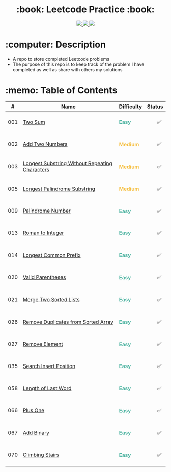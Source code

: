  <div align="center">
   <h1>:book: Leetcode Practice :book:</h1>
   <a href="http://steviecodes.com" target="_blank">
      <img src="https://img.shields.io/badge/-Portfolio_-darkgreen?style=for-the-badge&logo=medium"/>
   </a>
   <a href="https://www.linkedin.com/in/stevie-militello/" target="_blank">
      <img src="https://img.shields.io/badge/-Linkedin-blue?style=for-the-badge&``logo=Linkedin&logoColor=white">
   </a> 
   <a href="mailto:steviemilitello@gmail.com" target="_blank">
      <img src="https://img.shields.io/badge/-Email-c14438?style=for-the-badge&logo=Gmail&``logoColor=white">
   </a>
</div>

<h1>:computer: Description</h1>

- A repo to store completed Leetcode problems
- The purpose of this repo is to keep track of the problem I have completed as well as share with others my solutions

<h1>:memo: Table of Contents</h1>

| #   | Name                                                                                                    | Difficulty                            | Status                         |
| --- | ------------------------------------------------------------------------------------------------------- | ------------------------------------- | ------------------------------ |
| 001 | [Two Sum](001-two-sum.js)                                                                               | <h4 style="color:#52B5A3">Easy</h4>   | &emsp;&emsp;:white_check_mark: |
| 002 | [Add Two Numbers](002-add-two-numbers.js)                                                               | <h4 style="color:#F6C249">Medium</h4> | &emsp;&emsp;:white_check_mark: |
| 003 | [Longest Substring Without Repeating Characters](003-longest-substring-without-repeating-characters.js) | <h4 style="color:#F6C249">Medium</h4> | &emsp;&emsp;:white_check_mark: |
| 005 | [Longest Palindrome Substring](005-longest-palindromic-substring.js)                                    | <h4 style="color:#F6C249">Medium</h4> | &emsp;&emsp;:white_check_mark: |
| 009 | [Palindrome Number](009-palindrome-number.js)                                                           | <h4 style="color:#52B5A3">Easy</h4>   | &emsp;&emsp;:white_check_mark: |
| 013 | [Roman to Integer](013-roman-to-integer.js)                                                             | <h4 style="color:#52B5A3">Easy</h4>   | &emsp;&emsp;:white_check_mark: |
| 014 | [Longest Common Prefix](014-longest-common-prefix.js)                                                   | <h4 style="color:#52B5A3">Easy</h4>   | &emsp;&emsp;:white_check_mark: |
| 020 | [Valid Parentheses](020-valid-parentheses.js)                                                           | <h4 style="color:#52B5A3">Easy</h4>   | &emsp;&emsp;:white_check_mark: |
| 021 | [Merge Two Sorted Lists](021-merge-two-sorted-lists.js)                                                 | <h4 style="color:#52B5A3">Easy</h4>   | &emsp;&emsp;:white_check_mark: |
| 026 | [Remove Duplicates from Sorted Array](026-remove-duplicates-from-sorted-array.js)                       | <h4 style="color:#52B5A3">Easy</h4>   | &emsp;&emsp;:white_check_mark: |
| 027 | [Remove Element](027-remove-element.js)                                                                 | <h4 style="color:#52B5A3">Easy</h4>   | &emsp;&emsp;:white_check_mark: |
| 035 | [Search Insert Position](035-search-insert-position.js)                                                 | <h4 style="color:#52B5A3">Easy</h4>   | &emsp;&emsp;:white_check_mark: |
| 058 | [Length of Last Word](058-length-of-last-word.js)                                                       | <h4 style="color:#52B5A3">Easy</h4>   | &emsp;&emsp;:white_check_mark: |
| 066 | [Plus One](066-plus-one.js)                                                                             | <h4 style="color:#52B5A3">Easy</h4>   | &emsp;&emsp;:white_check_mark: |
| 067 | [Add Binary](067-add-binary.js)                                                                         | <h4 style="color:#52B5A3">Easy</h4>   | &emsp;&emsp;:white_check_mark: |
| 070 | [Climbing Stairs](070-climbing-stairs.js)                                                               | <h4 style="color:#52B5A3">Easy</h4>   | &emsp;&emsp;:white_check_mark: |

